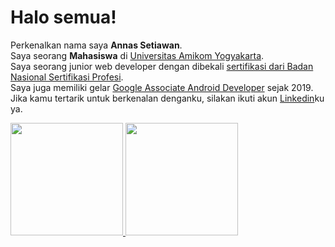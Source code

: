 # Halo semua! 
Perkenalkan nama saya **Annas Setiawan**.\
Saya seorang **Mahasiswa** di [Universitas Amikom Yogyakarta](https://home.amikom.ac.id/).\
Saya seorang junior web developer dengan dibekali [sertifikasi dari Badan Nasional Sertifikasi Profesi](https://sertifikasi.lspdigital.id/).\
Saya juga memiliki gelar [Google Associate Android Developer](https://www.credential.net/h5deoi5h) sejak 2019.\
Jika kamu tertarik untuk berkenalan denganku, silakan ikuti akun [Linkedin](https://www.linkedin.com/in/annas-setiawan/)ku ya.
 
<p align="left">
<a href="https://github.com/annassetywn">
  <img height="180em" src="https://github-readme-stats-eight-theta.vercel.app/api?username=annassetywn&show_icons=true&theme=algolia&include_all_commits=true&count_private=true"/>
  <img height="180em" src="https://github-readme-stats-eight-theta.vercel.app/api/top-langs/?username=annassetywn&layout=compact&langs_count=8&theme=algolia"/>
</a>
</p>
